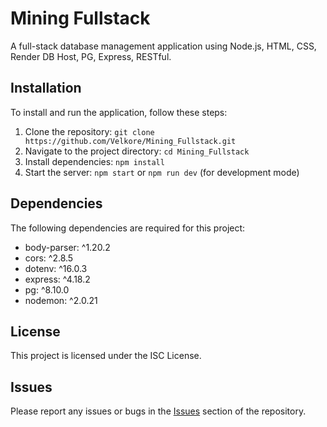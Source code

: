# Mining Fullstack

A full-stack database management application using Node.js, HTML, CSS, Render DB Host, PG, Express, RESTful.

## Installation

To install and run the application, follow these steps:

1. Clone the repository: `git clone https://github.com/Velkore/Mining_Fullstack.git`
2. Navigate to the project directory: `cd Mining_Fullstack`
3. Install dependencies: `npm install`
4. Start the server: `npm start` or `npm run dev` (for development mode)

## Dependencies

The following dependencies are required for this project:

- body-parser: ^1.20.2
- cors: ^2.8.5
- dotenv: ^16.0.3
- express: ^4.18.2
- pg: ^8.10.0
- nodemon: ^2.0.21

## License

This project is licensed under the ISC License.

## Issues

Please report any issues or bugs in the [Issues](https://github.com/Velkore/Mining_Fullstack/issues) section of the repository.